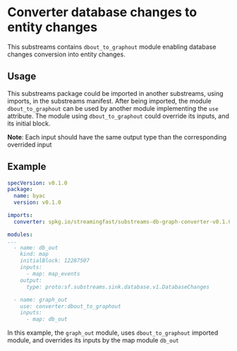 # Converter database changes to entity changes

This substreams contains `dbout_to_graphout` module enabling database changes conversion into entity changes. 

## Usage 

This substreams package could be imported in another substreams, using imports, in the substreams manifest. After being imported, the module `dbout_to_graphout` can be used by another module implementing the `use` attribute. The module using `dbout_to_graphout` could override its inputs, and its initial block.

**Note**: Each input should have the same output type than the corresponding overrided input 

## Example 

```yaml
specVersion: v0.1.0
package:
  name: byac
  version: v0.1.0

imports:
  converter: spkg.io/streamingfast/substreams-db-graph-converter-v0.1.0.spkg

modules:
...
  - name: db_out
    kind: map
    initialBlock: 12287507
    inputs:
      - map: map_events
    output:
      type: proto:sf.substreams.sink.database.v1.DatabaseChanges

  - name: graph_out
    use: converter:dbout_to_graphout
    inputs:
      - map: db_out
```

In this example, the `graph_out` module, uses `dbout_to_graphout` imported module, and overrides its inputs by the map module `db_out` 